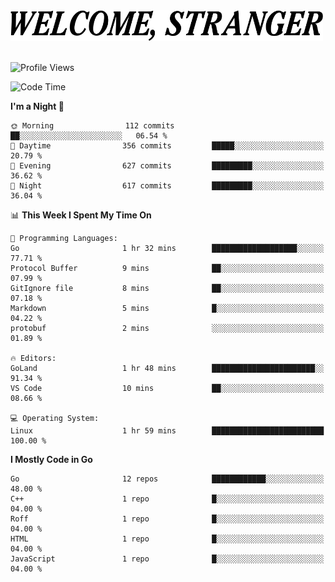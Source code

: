 <div>
  <picture>
    <source media="(prefers-color-scheme: dark)" srcset="./headers/welcome_white.png">
    <img alt="WELCOME, STRANGER" src="./headers/welcome.png" width="500">
  </picture>
</div>

<br>

![Profile Views](https://komarev.com/ghpvc/?username=darleet&color=blue)

<!--START_SECTION:waka-->
![Code Time](http://img.shields.io/badge/Code%20Time-183%20hrs%2021%20mins-blue)

**I'm a Night 🦉** 

```text
🌞 Morning                112 commits         ██░░░░░░░░░░░░░░░░░░░░░░░   06.54 % 
🌆 Daytime                356 commits         █████░░░░░░░░░░░░░░░░░░░░   20.79 % 
🌃 Evening                627 commits         █████████░░░░░░░░░░░░░░░░   36.62 % 
🌙 Night                  617 commits         █████████░░░░░░░░░░░░░░░░   36.04 % 
```


📊 **This Week I Spent My Time On** 

```text
💬 Programming Languages: 
Go                       1 hr 32 mins        ███████████████████░░░░░░   77.71 % 
Protocol Buffer          9 mins              ██░░░░░░░░░░░░░░░░░░░░░░░   07.99 % 
GitIgnore file           8 mins              ██░░░░░░░░░░░░░░░░░░░░░░░   07.18 % 
Markdown                 5 mins              █░░░░░░░░░░░░░░░░░░░░░░░░   04.22 % 
protobuf                 2 mins              ░░░░░░░░░░░░░░░░░░░░░░░░░   01.89 % 

🔥 Editors: 
GoLand                   1 hr 48 mins        ███████████████████████░░   91.34 % 
VS Code                  10 mins             ██░░░░░░░░░░░░░░░░░░░░░░░   08.66 % 

💻 Operating System: 
Linux                    1 hr 59 mins        █████████████████████████   100.00 % 
```

**I Mostly Code in Go** 

```text
Go                       12 repos            ████████████░░░░░░░░░░░░░   48.00 % 
C++                      1 repo              █░░░░░░░░░░░░░░░░░░░░░░░░   04.00 % 
Roff                     1 repo              █░░░░░░░░░░░░░░░░░░░░░░░░   04.00 % 
HTML                     1 repo              █░░░░░░░░░░░░░░░░░░░░░░░░   04.00 % 
JavaScript               1 repo              █░░░░░░░░░░░░░░░░░░░░░░░░   04.00 % 
```




<!--END_SECTION:waka-->
